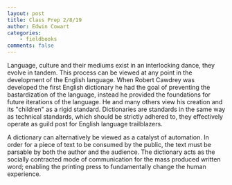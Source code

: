 ```yaml
---
layout: post
title: Class Prep 2/8/19
author: Edwin Cowart
categories:
    - fieldbooks
comments: false
---
```




Language, culture and their mediums exist in an interlocking dance, they evolve in tandem. This process can be viewed at any point in the development of the English language. When Robert Cawdrey was developed the first English dictionary he had the goal of preventing the bastardization of the language, instead he provided the foundations for future iterations of the language. He and many others view his creation and its "children" as a rigid standard. Dictionaries are standards in the same way as technical standards, which should be strictly adhered to, they effectively operate as guild post for English language trailblazers.

A dictionary can alternatively be viewed as a catalyst of automation. In order for a piece of text to be consumed by the public, the text must be parsable by both the author and the audience. The dictionary acts as the socially contracted mode of communication for the mass produced written word; enabling the printing press to fundamentally change the human experience.